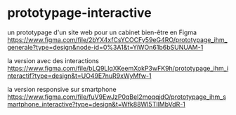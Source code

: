 # prototypage-interactive
un prototypage d'un site web pour un cabinet bien-être en Figma
https://www.figma.com/file/2bYX4xfCsYCOCFy59eG4RO/prototypage_ihm_generale?type=design&node-id=0%3A1&t=YiWOn61b6bSUNUAM-1

la version avec des interactions
https://www.figma.com/file/bLQ9LlqXKeemXokP3wFK9h/prototypage_ihm_interactif?type=design&t=UO49E7nuR9xWyMfw-1

la version responsive sur smartphone
https://www.figma.com/file/fuV9EwJzP0qBeI2moqqjdO/prototypage_ihm_smartphone_interactive?type=design&t=Wfk88WI5TIlMbVdR-1
